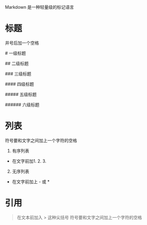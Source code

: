 Markdown 是一种轻量级的标记语言

# 标题
井号后加一个空格 

\# 一级标题

\## 二级标题

\### 三级标题

\#### 四级标题

\##### 五级标题

\###### 六级标题


# 列表
符号要和文字之间加上一个字符的空格 

1. 有序列表
* 在文字前加1. 2. 3.

2. 无序列表
- 在文字前加上 - 或 * 

# 引用
> 在文本前加入 > 这种尖括号 
> 符号要和文字之间加上一个字符的空格 

